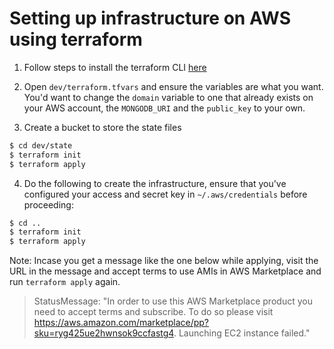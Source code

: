 # Setting up infrastructure on AWS using terraform
1. Follow steps to install the terraform CLI [here](https://www.terraform.io/intro/getting-started/install.html)

2. Open `dev/terraform.tfvars` and ensure the variables are what you want. You'd want to change the `domain` variable to one that already exists on your AWS account, the ``MONGODB_URI`` and the ``public_key`` to your own.

3. Create a bucket to store the state files
```sh
$ cd dev/state
$ terraform init
$ terraform apply
```

4. Do the following to create the infrastructure, ensure that you've configured your access and secret key in `~/.aws/credentials` before proceeding:
```sh
$ cd ..
$ terraform init
$ terraform apply
```
Note: Incase you get a message like the one below while applying, visit the URL in the message and accept terms to use AMIs in AWS Marketplace and run `terraform apply` again.
> StatusMessage: "In order to use this AWS Marketplace product you need to accept terms and subscribe. To do so please visit https://aws.amazon.com/marketplace/pp?sku=ryg425ue2hwnsok9ccfastg4. Launching EC2 instance failed."
